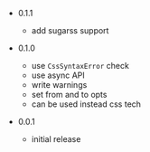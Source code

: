* 0.1.1
  * add sugarss support

* 0.1.0
  * use `CssSyntaxError` check
  * use async API
  * write warnings
  * set from and to opts
  * can be used instead css tech

* 0.0.1
  * initial release
